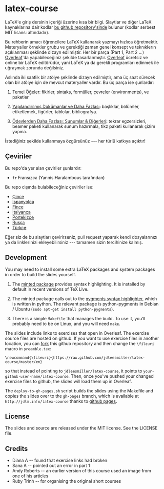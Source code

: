 latex-course
============

LaTeX'e giriş dersinin içeriği üzerine kısa bir bilgi. Slaytlar ve diğer LaTeX kaynaklarına dair kodlar 
[bu github repository'sinde](https://github.com/jdleesmiller/latex-course) bulunur (kodlar serbest MIT lisansı altındadır).

Bu rehberin amacı öğrencilere LaTeX kullanarak yazmayı hızlıca öğretmektir. Materyaller örnekler grubu ve gerektiği zaman genel konsept ve teknıklerın açıklanması şeklinde dizayn edilmiştir. Her bir parça (Part 1, Part 2 ...) [Overleaf](https://www.overleaf.com)'da yapabileceğiniz şekilde tasarlanmıştır. [Overleaf](https://www.overleaf.com) ücretsiz ve online bir LaTeX editörüdür, yani LaTeX ya da gerekli programları edinmek ile uğraşmak zorunda değilsiniz. 

Aslında iki saatlik bir atölye şeklinde dizayn edilmiştir, ama üç saat sürecek olan bir atölye için de mevcut materyaller vardır. Bu üç parça ise şunlardır: 

1. [Temel Öğeler](http://jdleesmiller.github.io/latex-course/en/part1.pdf): fikirler, sintaks, formüller, çevreler (environments), ve paketler

1. [Yapılandırılmış Dokümanlar ve Daha Fazlası](http://jdleesmiller.github.io/latex-course/en/part2.pdf): başlıklar, bölümler, etiketlemek, figürler, tablolar, bibliografya.

1. [Ödevlerden Daha Fazlası: Sunumlar & Diğerleri](http://jdleesmiller.github.io/latex-course/en/part3.pdf): tekrar egzersizleri, beamer paketi kullanarak sunum hazırmala, tikz paketi kullanarak çizim yapma.

İstediğiniz şekilde kullanmaya özgürsünüz --- her türlü katkıya açıktır!

Çeviriler
------------

Bu repo'da yer alan çeviriler şunlardır:

- `fr` Fransızca (Yannis Haralambous tarafından)

Bu repo dışında bulabileceğiniz çeviriler ise:

- [Çince](https://github.com/tanjz12/latex-course)
- [İspanyolca](https://github.com/guanucoluis/latex-course)
- [Fince](https://github.com/villeheilala/latex-course)
- [İtalyanca](https://github.com/mirtexxan/latex-course)
- [Portekizce](https://github.com/lrsantos11/latex-course)
- [Rusça](https://github.com/sgolovan/latex-course)
- [Türkçe](https://github.com/ozlemtuncel/latex-course)

Eğer siz de bu slaytları çevirirseniz, pull request yaparak kendi dosyalarınızı ya da linklerinizi ekleyebilirsiniz --- tamamen sizin tercihinize kalmış.

Development
-----------

You may need to install some extra LaTeX packages and system packages in order
to build the slides yourself.

1. The [minted package](http://www.ctan.org/pkg/minted) provides syntax
highlighting. It is installed by default in recent versions of TeX Live.

1. The minted package calls out to the
[pygments syntax highlighter](http://pygments.org/), which is written in python.
The relevant package is python-pygments in Debian / Ubuntu
(`sudo apt-get install python-pygments`).

1. There is a simple `Makefile` that manages the build. To use it, you'll
probably need to be on Linux, and you will need `make`.

The slides include links to exercises that open in Overleaf. The exercise
source files are hosted on github. If you want to use exercise files in another
location, you can [fork](https://help.github.com/articles/fork-a-repo) this
github repository and then change the `\fileuri` macro in `preamble.tex`:
```
\newcommand{\fileuri}{https://raw.github.com/jdleesmiller/latex-course/master/en}
```
so that instead of pointing to `jdleesmiller/latex-course`, it points to
`your-github-user-name/latex-course`. Then, once you've pushed your changed
exercise files to github, the slides will load them up in Overleaf.

The `deploy-to-gh-pages.sh` script builds the slides using the Makefile and
copies the slides over to the `gh-pages` branch, which is available at
`http://jdlm.info/latex-course` thanks to
[github pages](http://pages.github.com/).

License
-------

The slides and source are released under the MIT license. See the LICENSE file.

Credits
-------

* Diana A -- found that exercise links had broken
* Sana A -- pointed out an error in part 1
* Andy Roberts -- an earlier version of this course used an image from one of his articles
* Ruby Trinh -- for organising the original short courses
